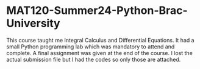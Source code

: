 # MAT120-Summer24-Python-Brac-University
This course taught me Integral Calculus and Differential Equations. It had a small Python programming lab which was mandatory to attend and complete. A final assignment was given at the end of the course. I lost the actual submission file but I had the codes so only those are attached.
